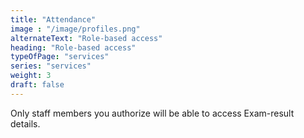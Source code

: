 ```yaml
---
title: "Attendance"
image : "/image/profiles.png"
alternateText: "Role-based access"
heading: "Role-based access"
typeOfPage: "services"
series: "services"
weight: 3
draft: false
---
```


Only staff members you authorize will be able to access Exam-result details.